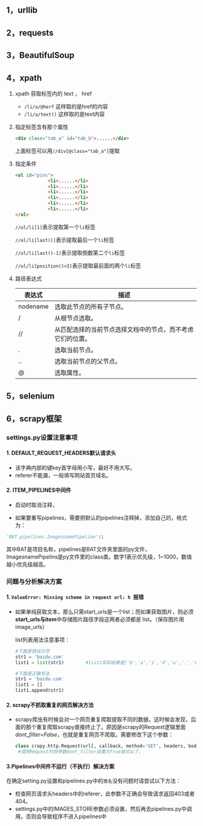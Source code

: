 ## 1，urllib

## 2，requests

## 3，BeautifulSoup

## 4，xpath

1. xpath 获取标签内的 text ， href

   - `/li/a/@herf` 这样取的是href的内容
   - `/li/a/text()` 这样取的是text内容
   
2. 指定标签含有那个属性

   ```html
   <div class="tab_a" id="tab_b">......</div>
   ```

   上面标签可以用`//div[@class="tab_a"]`提取

3. 指定条件

   ```html
   <ul id="pins">
               <li>......</li>
               <li>......</li>
               <li>......</li>
               <li>......</li>
               <li>......</li>
               <li>......</li>
   </ul>
   ```

   `//ul/li[1]`表示提取第一个`li`标签

   `//ul/li[last()]`表示提取最后一个`li`标签

   `//ul/li[last()-1]`表示提取倒数第二个`li`标签

   `//ul/li[position()<3]`表示提取最前面的两个`li`标签

4. 路径表达式

   | 表达式   | 描述                                                       |
   | -------- | ---------------------------------------------------------- |
   | nodename | 选取此节点的所有子节点。                                   |
   | /        | 从根节点选取。                                             |
   | //       | 从匹配选择的当前节点选择文档中的节点，而不考虑它们的位置。 |
   | .        | 选取当前节点。                                             |
   | ..       | 选取当前节点的父节点。                                     |
   | @        | 选取属性。                                                 |

## 5，selenium

## 6，scrapy框架

### settings.py设置注意事项

#### 1. DEFAULT_REQUEST_HEADERS默认请求头

- 该字典内部的键key首字母用小写，最好不用大写。
- referer不能漏，一般填写网站首页域名。

#### 2. ITEM_PIPELINES中间件

- 启动时取消注释，

- 如果要重写pipelines，需要把默认的pipelines注释掉，添加自己的，格式为：

```python
'BAT.pipelines.ImagesnamePipeline':1
```

其中BAT是项目名称，pipelines是BAT文件夹里面的py文件，ImagesnamePipelins是py文件里的class类。数字1表示优先级，1~1000，数值越小优先级越高。

### 问题与分析解决方案

#### 1. `ValueError: Missing scheme in request url: h `报错

- 如果单纯获取文本，那么只需start_urls是一个list；而如果获取图片，则必须**start_urls与item**中存储图片路径字段这两者必须都是 list。（保存图片用image_urls）

  list列表用法注意事项：

  ```python
  #下面是错误示范
  str1 = 'baidu.com'
  list1 = list(str1)		#list1实际结果是['b','a','i','d','u','.','c','o','m']
  
  #下面是正确写法
  str1 = 'baidu.com'
  list1 = []
  list1.append(str1)
  ```

#### 2. scrapy不抓取重复的网页解决方法

- scrapy爬虫有时候会对一个网页重复爬取提取不同的数据，这时候会发现，后面的那个重复爬取scrapy直接终止了。原因是scrapy的Request逻辑里面 *dont_filter=False*，也就是重复网页不爬取。需要修改下这个参数：

  ```python
  class crapy.http.Request(url[, callback, method='GET', headers, body, cookies, meta, encoding='utf-8', priority=0, dont_filter=False, errback, flags, cb_kwargs])
   #调用Request时将参数dont_filter设置为True就可以了。
  ```

#### 3.Pipelines中间件不运行（不执行）解决方案

​	在确定setting.py设置和pipelines.py中的`类名`没有问题时请尝试以下方法：

- 检查网页请求头headers中的referer，此参数不正确会导致请求返回403或者404。
- settings.py中的IMAGES_STORE参数必须设置，然后再去pipelines.py中调用。否则会导致程序不进入pipelines中